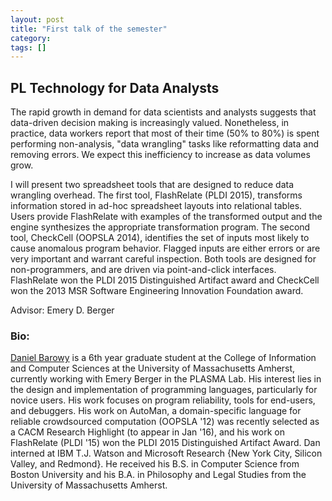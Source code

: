 ```yaml
---
layout: post
title: "First talk of the semester"
category: 
tags: []
---
```


## PL Technology for Data Analysts

 The rapid growth in demand for data scientists and analysts suggests that data-driven decision making is increasingly valued.  Nonetheless, in practice, data workers report that most of their time (50% to 80%) is spent performing non-analysis, "data wrangling" tasks like reformatting data and removing errors.  We expect this inefficiency to increase as data volumes grow.

 I will present two spreadsheet tools that are designed to reduce data wrangling overhead.  The first tool, FlashRelate (PLDI 2015), transforms information stored in ad-hoc spreadsheet layouts into relational tables.  Users provide FlashRelate with examples of the transformed output and the engine synthesizes the appropriate transformation program.  The second tool, CheckCell (OOPSLA 2014), identifies the set of inputs most likely to cause anomalous program
 behavior.  Flagged inputs are either errors or are very important and warrant careful inspection.  Both tools are designed for non-programmers, and are driven via point-and-click interfaces.  FlashRelate won the PLDI 2015 Distinguished Artifact award and CheckCell won the 2013 MSR Software Engineering Innovation Foundation award.

Advisor: Emery D. Berger

### Bio:

[Daniel Barowy](http://people.cs.umass.edu/~dbarowy/) is a 6th year graduate student at the College of Information and Computer Sciences at the University of Massachusetts Amherst, currently working with Emery Berger in the PLASMA Lab.  His interest lies in the design and implementation of programming languages, particularly for novice users.  His work focuses on program reliability, tools for end-users, and debuggers.  His work on AutoMan, a domain-specific language for reliable crowdsourced computation
 (OOPSLA '12) was recently selected as a CACM Research Highlight (to appear in Jan '16), and his work on FlashRelate (PLDI '15) won the PLDI 2015 Distinguished Artifact Award.  Dan interned at IBM T.J. Watson and Microsoft Research {New York City, Silicon Valley, and Redmond}.  He received his B.S. in Computer Science from Boston University and his B.A. in Philosophy and Legal Studies from the University of Massachusetts Amherst.
